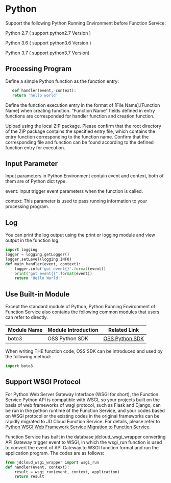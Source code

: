 # Python

Support the following Python Running Environment before Function Service:

Python 2.7 ( support python2.7 Version )

Python 3.6 ( support python3.6 Version )

Python 3.7 ( support python3.7 Version)

## Processing Program

Define a simple Python function as the function entry:

```Python
   def handler(event, context):
   return 'hello world'
```

Define the function execution entry in the format of [File Name].[Function Name] when creating function. "Function Name" fields defined in entry functions are corresponded for handler function and creation function.

Upload using the local ZIP package. Please confirm that the root directory of the ZIP package contains the specified entry file, which contains the entry function corresponding to the function name. Confirm that the corresponding file and function can be found according to the defined function entry for execution.

   
## Input Parameter
Input parameters in Python Environment contain event and context, both of them are of Python dict type.

event:  Input trigger event parameters when the function is called.

context:  This parameter is used to pass running information to your processing program.


## Log

You can print the log output using the print or logging module and view output in the function log:

```Python
import logging
logger = logging.getLogger()
logger.setLevel(logging.INFO)
def main_handler(event, context):
    logger.info('got event{}'.format(event))
    print("got event{}".format(event))
    return 'Hello World!'
```


## Use Built-in Module

Except the standard module of Python, Python Running Environment of Function Service also contains the following common modules that users can refer to directly.

| Module Name |Module Introduction | Related Link |
| ------ | ------ | ----- |
| boto3 | OSS Python SDK | [ OSS Python SDK](https://docs.jdcloud.com/en/object-storage-service/sdk-python) |  

When writing THE function code, OSS SDK can be introduced and used by the following method:
```Python
import boto3
```
 
## Support WSGI Protocol
For Python Web Server Gateway Interface (WSGI for short), the Function Service Python API is compatible with WSGI, so your projects built on the basis of web frameworks of wsgi protocol, such as Flask and Django, can be run in the python runtime of the Function Service, and your codes based on WSGI protocol or the existing codes in the original frameworks can be rapidly migrated to JD Cloud Function Service. For details, please refer to [Python WSGI Web Framework Service Migration to Function Service](../../use-cases/wsgi.md).

Function Service has built in the database jdcloud_wsgi_wrapper converting API Gateway trigger event to WSGI, in which the wsgi_run function is used to convert the event of API Gateway to WSGI function format and run the application program. The codes are as follows:

```Python
from jdcloud_wsgi_wrapper import wsgi_run
def handler(event, context):
    result = wsgi_run(event, context, application)
    return result
```
